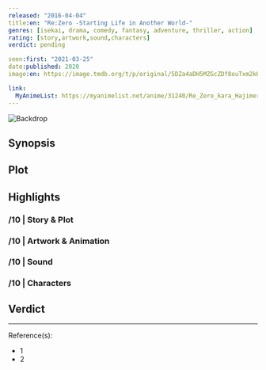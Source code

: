 ```yaml
---
released: "2016-04-04"
title:en: "Re:Zero -Starting Life in Another World-"
genres: [isekai, drama, comedy, fantasy, adventure, thriller, action]
rating: [story,artwork,sound,characters]
verdict: pending

seen:first: "2021-03-25"
date:published: 2020
image:en: https://image.tmdb.org/t/p/original/5DZa4aDH5MZGcZDf8ouTxm2kH2Y.jpg

link:
  MyAnimeList: https://myanimelist.net/anime/31240/Re_Zero_kara_Hajimeru_Isekai_Seikatsu
---
```


![Backdrop]()

## Synopsis

## Plot

## Highlights

### /10 | Story & Plot

### /10 | Artwork & Animation

### /10 | Sound

### /10 | Characters

## Verdict

<!-- SPOILERS -->

<!-- CLOSING -->

---
Reference(s):

- 1
- 2
